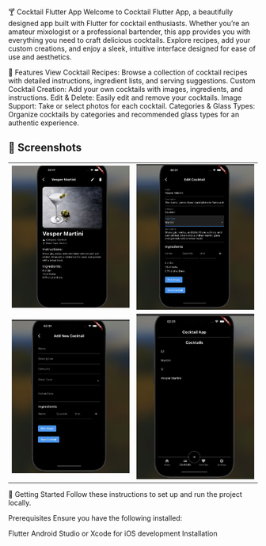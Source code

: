 🍸 Cocktail Flutter App
Welcome to Cocktail Flutter App, a beautifully designed app built with Flutter for cocktail enthusiasts. Whether you’re an amateur mixologist or a professional bartender, this app provides you with everything you need to craft delicious cocktails. Explore recipes, add your custom creations, and enjoy a sleek, intuitive interface designed for ease of use and aesthetics.

🌟 Features
View Cocktail Recipes: Browse a collection of cocktail recipes with detailed instructions, ingredient lists, and serving suggestions.
Custom Cocktail Creation: Add your own cocktails with images, ingredients, and instructions.
Edit & Delete: Easily edit and remove your cocktails.
Image Support: Take or select photos for each cocktail.
Categories & Glass Types: Organize cocktails by categories and recommended glass types for an authentic experience.

## 📱 Screenshots

<table>
  <tr>
    <td><img src="1.png" alt="Home Page" width="300"/></td>
    <td><img src="2.png" alt="Cocktail Details" width="300"/></td>
  </tr>
  <tr>
    <td><img src="3.png" alt="Add New Cocktail" width="300"/></td>
    <td><img src="4.png" alt="Edit Cocktail" width="300"/></td>
  </tr>
</table>


🚀 Getting Started
Follow these instructions to set up and run the project locally.

Prerequisites
Ensure you have the following installed:

Flutter
Android Studio or Xcode for iOS development
Installation
